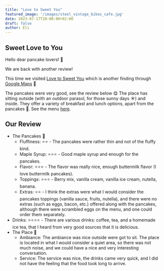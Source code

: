 ```yaml
---
title: "Love to Sweet You"
featured_image: '/images/steel_vintage_bikes_cafe.jpg'
date: 2023-07-17T20:00:00+02:00
draft: false
author: Eli
---
```


## Sweet Love to You


Hello dear pancake lovers! 🥞

We are back with another review!

This time we visited [Love to Sweet You](https://lovetosweetyou.de/) which is another finding through [Google Maps](https://goo.gl/maps/QHKXKNM8RjK2rNAU6) 📍

The pancakes were very good, see the review below 😋
The place has sitting outside (with an outdoor parasol, for those sunny days ☀️) and inside.
They offer a variety of breakfast and lunch options, apart from the pancakes 🥞. See the menu [here](https://cdn.website.dish.co/media/8e/50/6145758/Speisekarte.pdf).

## Our Review

* The Pancakes 🥞
    * Fluffiness: ⭐⭐ - The pancakes were rather thin and not of the fluffy kind.
    * Maple Syrup: ⭐⭐⭐ - Good maple syrup and enough for the pancakes.
    * Flavor: ⭐⭐⭐ - The flavor was really nice, enough buttermilk flavor (I love buttermilk pancakes).
    * Toppings: ⭐⭐⭐ - Berry mix, vanilla cream, vanilla ice cream, nutella, banana. 
    * Extras: ⭐⭐ - I think the extras were what I would consider the pancakes toppings (vanilla sauce, fruits, nutella), and there were no extras (such as eggs, bacon, etc.) offered along with the pancakes, although there were scrambled eggs on the menu, and one could order them separately.
* Drinks: ⭐⭐⭐⭐ - There are various drinks: coffee, tea, and a homemade ice tea, that I heard from very good sources that it is delicious.
* The Place 🌻
    * Ambiance: The ambiance was nice outside were got to sit. The place is located in what I would consider a quiet area, so there was not much noise, and we could have a nice and very interesting conversation.
    * Service: The service was nice, the drinks came very quick, and I did not have the feeling that the food took long to arrive.
